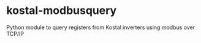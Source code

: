 # kostal-modbusquery
Python module to query registers from Kostal inverters using modbus over TCP/IP
